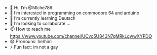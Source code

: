 - 👋 Hi, I’m @Mlche789
- 👀 I’m interested in programming on commodore 64 and arduino
- 🌱 I’m currently learning Deutsch
- 💞️ I’m looking to collaborate ...
- 📫 How to reach me https://www.youtube.com/channel/UCvo5U843N7qMRkLgwwXYPDQ
- 😄 Pronouns: he/him
- ⚡ Fun fact: im not a gay

<!---
Mlche789/Mlche789 is a ✨ special ✨ repository because its `README.md` (this file) appears on your GitHub profile.
You can click the Preview link to take a look at your changes.
--->
